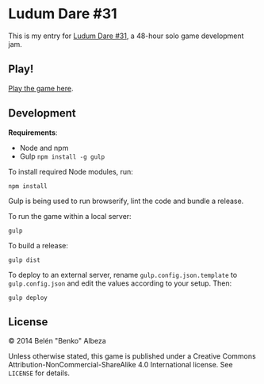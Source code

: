# Ludum Dare #31

This is my entry for [Ludum Dare #31](http://ludumdare.com/), a 48-hour solo game development jam.

## Play!

[Play the game here](http://lab.belenalbeza.com/games/ldjam-31/).

## Development

**Requirements**:

 - Node and npm
 - Gulp `npm install -g gulp`

To install required Node modules, run:

 ```
 npm install
 ```

Gulp is being used to run browserify, lint the code and bundle a release.

To run the game within a local server:

```
gulp
```

To build a release:

```
gulp dist
```

To deploy to an external server, rename `gulp.config.json.template` to `gulp.config.json` and edit the values according to your setup. Then:

```
gulp deploy
```

## License

© 2014 Belén "Benko" Albeza

Unless otherwise stated, this game is published under a Creative Commons Attribution-NonCommercial-ShareAlike 4.0 International license. See `LICENSE` for details.
